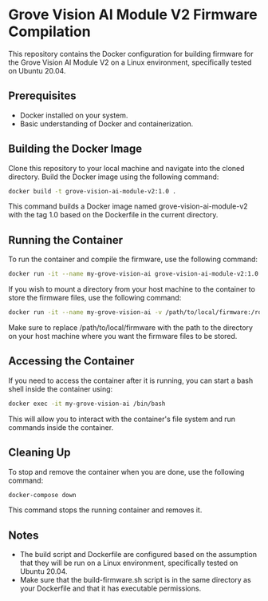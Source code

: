 # Grove Vision AI Module V2 Firmware Compilation

This repository contains the Docker configuration for building firmware for the Grove Vision AI Module V2 on a Linux environment, specifically tested on Ubuntu 20.04.

## Prerequisites

- Docker installed on your system.
- Basic understanding of Docker and containerization.

## Building the Docker Image

Clone this repository to your local machine and navigate into the cloned directory. Build the Docker image using the following command:

```bash
docker build -t grove-vision-ai-module-v2:1.0 .
```

This command builds a Docker image named grove-vision-ai-module-v2 with the tag 1.0 based on the Dockerfile in the current directory.

## Running the Container

To run the container and compile the firmware, use the following command:

```bash
docker run -it --name my-grove-vision-ai grove-vision-ai-module-v2:1.0
```

If you wish to mount a directory from your host machine to the container to store the firmware files, use the following command:

```bash
docker run -it --name my-grove-vision-ai -v /path/to/local/firmware:/root/firmware grove-vision-ai-module-v2:1.0
```

Make sure to replace /path/to/local/firmware with the path to the directory on your host machine where you want the firmware files to be stored.

## Accessing the Container

If you need to access the container after it is running, you can start a bash shell inside the container using:

```bash
docker exec -it my-grove-vision-ai /bin/bash
```

This will allow you to interact with the container's file system and run commands inside the container.

## Cleaning Up

To stop and remove the container when you are done, use the following command:

```bash
docker-compose down
```

This command stops the running container and removes it.

## Notes

- The build script and Dockerfile are configured based on the assumption that they will be run on a Linux environment, specifically tested on Ubuntu 20.04.
- Make sure that the build-firmware.sh script is in the same directory as your Dockerfile and that it has executable permissions.
